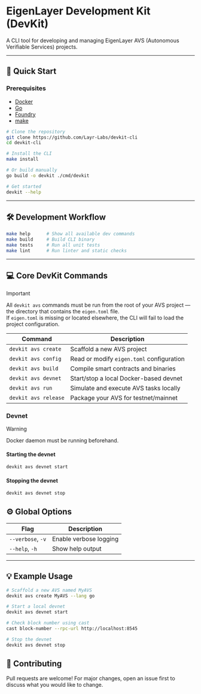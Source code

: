 # EigenLayer Development Kit (DevKit)

A CLI tool for developing and managing EigenLayer AVS (Autonomous Verifiable Services) projects.

---

## 🚀 Quick Start

### Prerequisites

- [Docker](https://docs.docker.com/engine/install/)
- [Go](https://go.dev/doc/install)
- [Foundry](https://book.getfoundry.sh/getting-started/installation)
- [make](https://formulae.brew.sh/formula/make)


```bash
# Clone the repository
git clone https://github.com/Layr-Labs/devkit-cli
cd devkit-cli

# Install the CLI
make install

# Or build manually
go build -o devkit ./cmd/devkit

# Get started
devkit --help
```

---

## 🛠️ Development Workflow

```bash
make help      # Show all available dev commands
make build     # Build CLI binary
make tests     # Run all unit tests
make lint      # Run linter and static checks
```

---


## 💻 Core DevKit Commands
> [!IMPORTANT]  
> All <code>devkit avs</code> commands must be run from the root of your AVS project — the directory that contains the <code>eigen.toml</code> file.  
> If <code>eigen.toml</code> is missing or located elsewhere, the CLI will fail to load the project configuration.

| Command                     | Description                                 |
|----------------------------|---------------------------------------------|
| `devkit avs create`        | Scaffold a new AVS project                  |
| `devkit avs config`        | Read or modify `eigen.toml` configuration   |
| `devkit avs build`         | Compile smart contracts and binaries        |
| `devkit avs devnet`        | Start/stop a local Docker-based devnet      |
| `devkit avs run`           | Simulate and execute AVS tasks locally      |
| `devkit avs release`       | Package your AVS for testnet/mainnet        |

### Devnet 
> [!Warning]
> Docker daemon must be running beforehand.
#### Starting the devnet 
```bash
devkit avs devnet start 
```
#### Stopping the devnet 
```bash
devkit avs devnet stop
```

## ⚙️ Global Options

| Flag             | Description            |
|------------------|------------------------|
| `--verbose`, `-v`| Enable verbose logging |
| `--help`, `-h`   | Show help output       |

---

## 💡 Example Usage
```bash
# Scaffold a new AVS named MyAVS
devkit avs create MyAVS --lang go

# Start a local devnet
devkit avs devnet start

# Check block number using cast
cast block-number --rpc-url http://localhost:8545

# Stop the devnet
devkit avs devnet stop
```

## 🤝 Contributing
Pull requests are welcome! For major changes, open an issue first to discuss what you would like to change.
